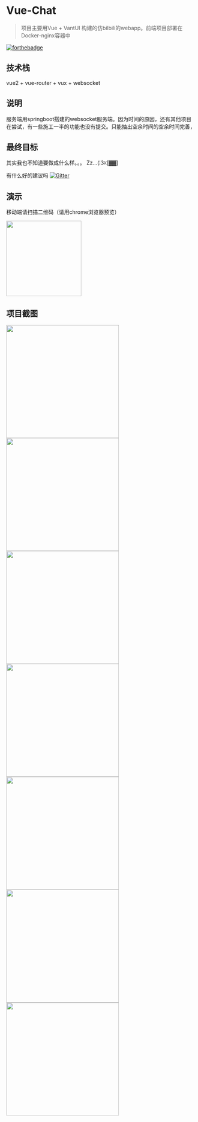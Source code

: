 # Vue-Chat

> 项目主要用Vue + VantUI 构建的仿bilbili的webapp。前端项目部署在Docker-nginx容器中




[![forthebadge](https://forthebadge.com/images/badges/made-with-vue.svg)](https://cn.vuejs.org/v2/guide/)



## 技术栈

vue2 + vue-router + vux + websocket



## 说明

服务端用springboot搭建的websocket服务端。因为时间的原因，还有其他项目在尝试，有一些施工一半的功能也没有提交。只能抽出空余时间的空余时间完善，





## 最终目标

其实我也不知道要做成什么样。。。 Zz...(¦3ꇤ[▓▓]

有什么好的建议吗    [![Gitter](https://badges.gitter.im/JoinChat.svg)](https://gitter.im/jingkeling/Lobby)



## 演示

移动端请扫描二维码（请用chrome浏览器预览）

<img src="https://pic-1253206304.cos.ap-shanghai.myqcloud.com/bilbiliindex.png" width="200px">





## 项目截图



<img src="https://s1.ax1x.com/2018/06/06/C7q4aD.png" width="300px">


<img src="https://s1.ax1x.com/2018/06/06/C7qhVO.png" width="300px">

<img src="https://s1.ax1x.com/2018/06/06/C7qRr6.png" width="300px">

<img src="https://s1.ax1x.com/2018/06/06/C7qWqK.jpg" width="300px">

<img src="https://github-1253206304.cos.ap-shanghai.myqcloud.com/chathub3.png" width="300px">

<img src="https://github-1253206304.cos.ap-shanghai.myqcloud.com/chathub4.png" width="300px">

<img src="https://github-1253206304.cos.ap-shanghai.myqcloud.com/chathub5.png" width="300px">




